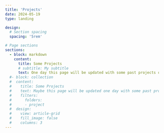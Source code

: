 ```yaml
---
title: 'Projects'
date: 2024-05-19
type: landing

design:
  # Section spacing
  spacing: '5rem'

# Page sections
sections:
  - block: markdown
    content:
      title: Some Projects
      # subtitle: My subtitle
      text: One day this page will be updated with some past projects or work in progress I currently have.
  #- block: collection
  #  content:
  #    title: Some Projects
  #    text: Maybe this page will be updated one day with some past projects or work in progress I have. 
  #    filters:
  #      folders:
  #      - project
  #  design:
  #    view: article-grid
  #    fill_image: false
  #    columns: 3
---
```

